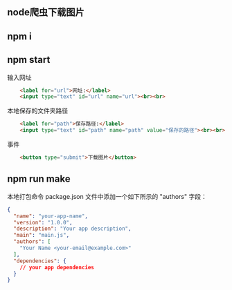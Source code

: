 ## node爬虫下载图片

## npm i

## npm start

输入网址
```html
    <label for="url">网址:</label>
    <input type="text" id="url" name="url"><br><br>
```

本地保存的文件夹路径
```html
    <label for="path">保存路径:</label>
    <input type="text" id="path" name="path" value="保存的路径"><br><br>
```

事件
```html
    <button type="submit">下载图片</button>
```
## npm run make

本地打包命令
package.json 文件中添加一个如下所示的 "authors" 字段：

```json
{
  "name": "your-app-name",
  "version": "1.0.0",
  "description": "Your app description",
  "main": "main.js",
  "authors": [
    "Your Name <your-email@example.com>"
  ],
  "dependencies": {
    // your app dependencies
  }
}
```

